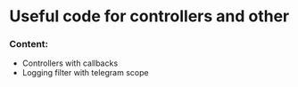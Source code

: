 # Useful code for controllers and other

### Content:

- Controllers with callbacks
- Logging filter with telegram scope